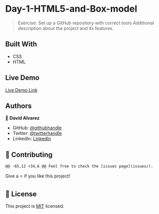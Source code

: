 
# Day-1-HTML5-and-Box-model

> Exercise: Set up a GitHub repository with correct tools
Additional description about the project and its features.

## Built With

- CSS
- HTML

## Live Demo

[Live Demo Link](https://livedemo.com)


## Authors

👤 **David Alvarez**

- GitHub: [@githubhandle](https://github.com/petumazo)
- Twitter: [@twitterhandle](https://twitter.com/petudeveloper)
- LinkedIn: [LinkedIn](https://www.linkedin.com/in/david-alvarez-mazzo-777712143/)

## 🤝 Contributing

	@@ -65,12 +34,6 @@ Feel free to check the [issues page](issues/).

Give a ⭐️ if you like this project!

## 📝 License

This project is [MIT](lic.url) licensed.
